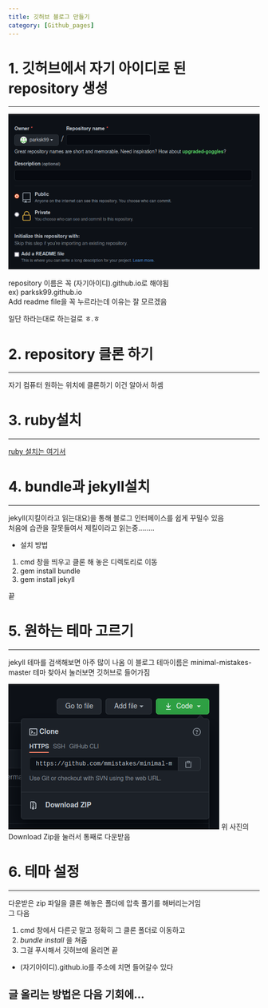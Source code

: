 ```yaml
---
title: 깃허브 블로그 만들기
category: [Github_pages]
---
```


# 1. 깃허브에서 자기 아이디로 된 repository 생성

***
![repository](/assets/how_to_make_github_page/make_repository.png)

repository 이름은 꼭 (자기아이디).github.io로 해야됨   
ex) parksk99.github.io   
Add readme file을 꼭 누르라는데 이유는 잘 모르겠음

일단 하라는대로 하는걸로 ㅎ.ㅎ


# 2. repository 클론 하기

***
자기 컴퓨터 원하는 위치에 클론하기
이건 알아서 하셈


# 3. ruby설치

***
[ruby 설치는 여기서][ruby link]

[ruby link]: https://www.ruby-lang.org/ko/downloads/ "ruby link"


# 4. bundle과 jekyll설치

***
jekyll(지킬이라고 읽는대요)을 통해 블로그 인터페이스를 쉽게 꾸밀수 있음   
처음에 습관을 잘못들여서 제킬이라고 읽는중........

* 설치 방법
1. cmd 창을 띄우고 클론 해 놓은 디렉토리로 이동
2. gem install bundle
3. gem install jekyll

끝


# 5. 원하는 테마 고르기

***
jekyll 테마를 검색해보면 아주 많이 나옴
이 블로그 테마이름은 minimal-mistakes-master
테마 찾아서 눌러보면 깃허브로 들어가짐

![download](/assets/how_to_make_github_page/download.png)
위 사진의 Download Zip을 눌러서 통째로 다운받음


# 6. 테마 설정

***
다운받은 zip 파일을 클론 해놓은 폴더에 압축 풀기를 해버리는거임   
그 다음  
1. cmd 창에서 다른곳 말고 정확히 그 클론 폴더로 이동하고     
2. *bundle install* 을 쳐줌   
3. 그걸 푸시해서 깃허브에 올리면 끝   
* (자기아이디).github.io를 주소에 치면 들어갈수 있다   

## 글 올리는 방법은 다음 기회에...
